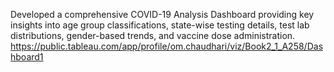 Developed a comprehensive COVID-19 Analysis Dashboard providing key insights into age group classifications, state-wise testing details, test lab distributions, gender-based trends, and vaccine dose administration.
https://public.tableau.com/app/profile/om.chaudhari/viz/Book2_1_A258/Dashboard1
